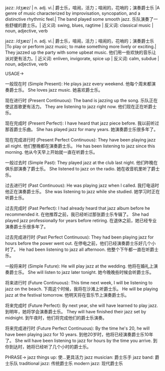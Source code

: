 jazz: /dʒæz/ | n. adj. vi.| 爵士乐，喧闹，活力；喧闹的，花哨的；演奏爵士乐 |A genre of music characterized by improvisation, syncopation, and a distinctive rhythmic feel.|  The band played some smooth jazz. 乐队演奏了一些舒缓的爵士乐。| 近义词: swing, blues, ragtime | 反义词: classical music | noun, adjective, verb


jazz: /dʒæz/ | n. adj. vi.| 爵士乐，喧闹，活力；喧闹的，花哨的；演奏爵士乐 |To play or perform jazz music; to make something more lively or exciting.|  They jazzed up the party with some upbeat music.  他们用一些欢快的音乐让派对更有活力。| 近义词: enliven, invigorate, spice up | 反义词: calm, subdue | noun, adjective, verb


USAGE->

一般现在时 (Simple Present):
He plays jazz every weekend. 他每个周末都演奏爵士乐。
She loves jazz music. 她喜欢爵士乐。

现在进行时 (Present Continuous):
The band is jazzing up the song. 乐队正在使这首歌更有活力。
They are listening to jazz right now. 他们现在正在听爵士乐。

现在完成时 (Present Perfect):
I have heard that jazz piece before. 我以前听过那首爵士乐曲。
She has played jazz for many years. 她演奏爵士乐很多年了。

现在完成进行时 (Present Perfect Continuous):
They have been playing jazz all night. 他们整晚都在演奏爵士乐。
He has been listening to jazz since this morning. 他从今天早上开始就一直在听爵士乐。

一般过去时 (Simple Past):
They played jazz at the club last night. 他们昨晚在俱乐部演奏了爵士乐。
She listened to jazz on the radio. 她在收音机里听了爵士乐。


过去进行时 (Past Continuous):
He was playing jazz when I called. 我打电话时他正在演奏爵士乐。
She was listening to jazz while she studied.  她学习时正在听爵士乐。

过去完成时 (Past Perfect):
I had already heard that jazz album before he recommended it. 在他推荐之前，我已经听过那张爵士乐专辑了。
She had played jazz professionally for years before retiring.  在退休之前，她已经专业演奏爵士乐很多年了。


过去完成进行时 (Past Perfect Continuous):
They had been playing jazz for hours before the power went out.  在停电之前，他们已经演奏爵士乐好几个小时了。
He had been listening to jazz all afternoon. 他整个下午都一直在听爵士乐。

一般将来时 (Simple Future):
He will play jazz at the wedding. 他将在婚礼上演奏爵士乐。
She will listen to jazz later tonight. 她今晚晚些时候会听爵士乐。

将来进行时 (Future Continuous):
This time next week, I will be listening to jazz on the beach. 下周这个时候，我将在沙滩上听爵士乐。
He will be playing jazz at the festival tomorrow. 他明天将在音乐节上演奏爵士乐。

将来完成时 (Future Perfect):
By next year, she will have learned to play jazz. 到明年，她将学会演奏爵士乐。
They will have finished their jazz set by midnight.  到午夜时，他们将完成他们的爵士乐演奏。


将来完成进行时 (Future Perfect Continuous):
By the time he's 20, he will have been playing jazz for 10 years. 到他20岁时，他将已经演奏爵士乐10年了。
She will have been listening to jazz for hours by the time you arrive.  到你到达时，她将已经听了几个小时的爵士乐。



PHRASE->
jazz things up: 使…更具活力
jazz musician: 爵士乐手
jazz band: 爵士乐队
traditional jazz: 传统爵士乐
modern jazz: 现代爵士乐
